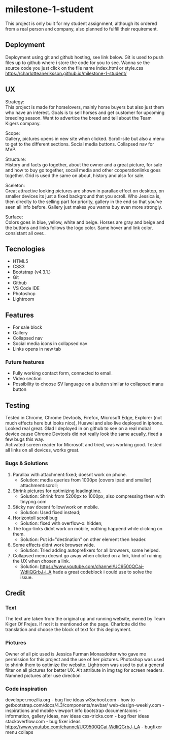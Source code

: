 # milestone-1-student

This project is only built for my student assignment, 
although its ordered from a real person and company, also planned to fulfill their requirement.

## Deployment
Deployment using git and github hosting, see link below.
Git is used to push files up to github where i store the code for you to see. Wanna se the source code you just click on the file name index.html or style.css<br/>
   https://charlotteaneriksson.github.io/milestone-1-student/

## UX 
  Strategy:<br/>
    This project is made for horselovers, mainly horse buyers but also just them who have an interest. 
    Goals is to sell horses and get customer for upcoming breeding season.
    Want to advertice the breed and tell about the Team Kigers company.
  
  Scope:<br/>
    Gallery, pictures opens in new site when clicked. 
    Scroll-site but also a menu to get to the different sections.
    Social media buttons.
    Collapsed nav for MVP.
  
  Structure:<br/>
    History and facts go together, about the owner and a great picture, for sale and how to buy go together, 
    socail media and other cooperationlinks goes together.
    Grid is used the same on about, history and also for sale.
    
  Sceleton:<br/>
    Great attractive looking pictures are shown in parallax effect on desktop, 
    on smaller devices its just a fixed background that you scroll.
    Who Jessica is, then direclty to the selling part for priority, 
    gallery in the end so that you've seen all info before. 
    Gallery just makes you wanna buy even more strongly.
    
  Surface:<br/>
    Colors goes in blue, yellow, white and beige. 
    Horses are gray and beige and the buttons and links follows the logo color.
    Same hover and link color, consistant all over..

## Tecnologies
  - HTML5
  - CSS3
  - Bootstrap (v4.3.1.) 
  - Git
  - Github
  - VS Code IDE
  - Photoshop
  - Lightroom 
  
## Features
  - For sale block
  - Gallery
  - Collapsed nav
  - Social media icons in collapsed nav
  - Links opens in new tab
  
### Future features
  - Fully working contact form, connected to email.
  - Video section
  - Possibility to choose SV language on a button similar to collapsed manu button 
  
## Testing 
   Tested in Chrome, Chrome Devtools, Firefox, Microsoft Edge, Explorer (not much effects here but looks nice), Huawei and also live deployed in iphone.
   Looked real great. 
Glad I deployed in on github to see on a real mobal device cause Chrome Devtools did not really look the same acually, fixed a few bugs this way.
<br/>
Activated screen reader for Microsoft and tried, was working good.
Tested all links on all devices, works great.

### Bugs & Solutions
  1. Parallax with attachment:fixed; doesnt work on phone.
      - Solution: media queries from 1000px (covers ipad and smaller) attachment:scroll;
  2. Shrink pictures for optimizing loadingtime.
      - Solution: Shrink from 5200px to 1000px, also compressing them with tinypng.com 
  3. Sticky nav doesnt follow/work on mobile.
      - Solution: Used fixed instead;
  4. Horizontoll scroll bug
      - Solution: fixed with overflow-x: hidden;
  5. The logo-links didnt work on mobile, nothing happend while clicking on them.
       - Solution: Put id="destination" on other element then header.
  6. Some effects didnt work browser wide.
       - Solution: Tried adding autoprefixers for all browsers, some helped.
  7. Collapsed menu doesnt go away when clicked on a link, kind of ruining the UX when chosen a link.
       - Solution: https://www.youtube.com/channel/UC9500QCai-WdIiQGrbJ-i_A hade a great codeblock i could use to solve the issue.
       
## Credit

### Text 
The text are taken from the original up and running website, owned by Team Kiger Of Frejes. If not it is mentioned on the page.
Charlotte did the translation and choose the block of text for this deployment.

### Pictures
Owner of all pic used is Jessica Furman Monasdotter who gave me permission for this project and the use of her pictures.
Photoshop was used to shrink them to optimize the website. 
Lightroom was used to put a general filter on all pictures for better UX.
Alt attribute in img tag for screen readers.
Namned pictures after use direction

### Code inspiration 
developer.mozilla.org - bug fixe ideas
w3school.com - how to
getbootstrap.com/docs/4.3/components/navbar/
web-design-weekly.com - inspirations and mobile viewport info 
bootstrap documentaions - information, gallery ideas, nav ideas
css-tricks.com - bug fixer ideas
stackoverflow.com - bug fixer ideas
https://www.youtube.com/channel/UC9500QCai-WdIiQGrbJ-i_A - bugfixer menu collaps

